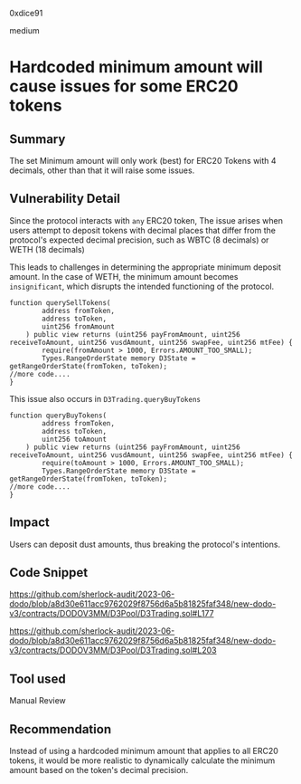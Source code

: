 0xdice91

medium

# Hardcoded minimum amount will cause issues for some ERC20 tokens

## Summary
The set Minimum amount will only work (best) for ERC20 Tokens with 4 decimals, other than that it will raise some issues.
## Vulnerability Detail
Since the protocol interacts with `any` ERC20 token, The issue arises when users attempt to deposit tokens with decimal places that differ from the protocol's expected decimal precision, such as WBTC (8 decimals) or WETH (18 decimals)

This leads to challenges in determining the appropriate minimum deposit amount. In the case of WETH, the minimum amount becomes `insignificant`, which disrupts the intended functioning of the protocol.
```solidity
function querySellTokens(
        address fromToken,
        address toToken,
        uint256 fromAmount
    ) public view returns (uint256 payFromAmount, uint256 receiveToAmount, uint256 vusdAmount, uint256 swapFee, uint256 mtFee) {
        require(fromAmount > 1000, Errors.AMOUNT_TOO_SMALL);
        Types.RangeOrderState memory D3State = getRangeOrderState(fromToken, toToken);
//more code....
}
```
This issue also occurs in `D3Trading.queryBuyTokens`
```solidity
function queryBuyTokens(
        address fromToken,
        address toToken,
        uint256 toAmount
    ) public view returns (uint256 payFromAmount, uint256 receiveToAmount, uint256 vusdAmount, uint256 swapFee, uint256 mtFee) {
        require(toAmount > 1000, Errors.AMOUNT_TOO_SMALL);
        Types.RangeOrderState memory D3State = getRangeOrderState(fromToken, toToken);
//more code....
}
```
## Impact
Users can deposit dust amounts, thus breaking the protocol's intentions.
## Code Snippet
https://github.com/sherlock-audit/2023-06-dodo/blob/a8d30e611acc9762029f8756d6a5b81825faf348/new-dodo-v3/contracts/DODOV3MM/D3Pool/D3Trading.sol#L177

https://github.com/sherlock-audit/2023-06-dodo/blob/a8d30e611acc9762029f8756d6a5b81825faf348/new-dodo-v3/contracts/DODOV3MM/D3Pool/D3Trading.sol#L203
## Tool used
Manual Review

## Recommendation
Instead of using a hardcoded minimum amount that applies to all ERC20 tokens, it would be more realistic to dynamically calculate the minimum amount based on the token's decimal precision.
